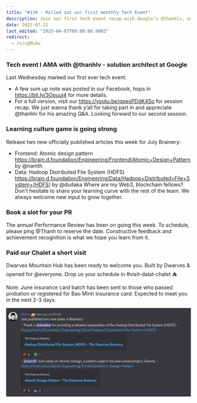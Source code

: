 ```yaml
---
title: "#130 - Rolled out our first monthly Tech Event"
description: Join our first tech event recap with Google’s @thanhlv, explore new articles on Atomic Design and HDFS, and book your Performance Review slot now.
date: 2022-07-22
last_edited: "2025-04-07T00:00:00.000Z"
redirect:
  - /s/cgMcAw
---
```


### Tech event l AMA with @thanhlv - solution architect at Google

Last Wednesday marked our first ever tech event.

- A few sum up note was posted in our Facebook, hops in <https://bit.ly/3OpuuI4> for more details.
- For a full version, visit our <https://youtu.be/qpesPDdK4So> for session recap.
  We just wanna thank y’all for taking part in and appreciate @thanhlv for his amazing Q&A. Looking forward to our second session.

### Learning culture game is going strong

Release two new officially published articles this week for July Brainery:

- Frontend: Atomic design pattern <https://brain.d.foundation/Engineering/Frontend/Atomic+Design+Pattern> by @namth
- Data: Hadoop Distributed File System (HDFS) <https://brain.d.foundation/Engineering/Data/Hadoop+Distributed+File+System+(HDFS)> by @dudaka
  Where are my Web3, blockchain fellows? Don't hesitate to share your learning curve with the rest of the team. We always welcome new input to grow together.

### Book a slot for your PR

The annual Performance Review has been on going this week. To schedule, please ping @Thanh to reserve the date. Constructive feedback and achievement recognition is what we hope you learn from it.

### Paid our Chalet a short visit

Dwarves Mountain Hub has been ready to welcome you. Built by Dwarves & opened for @everyone. Drop us your schedule in #visit-dalat-chalet ⛺️

Note: June insurance card batch has been sent to those who passed probation or registered for Bao Minh insurance card. Expected to meet you in the next 2-3 days.

![](assets/notion-image-1744007364236-hpv1j.webp)
